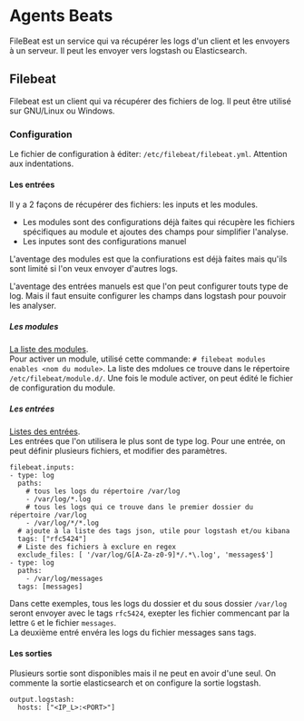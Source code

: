 # Agents Beats
FileBeat est un service qui va récupérer les logs d'un client et les envoyers à un serveur. Il peut les envoyer vers logstash ou Elasticsearch.

## Filebeat
Filebeat est un client qui va récupérer des fichiers de log. Il peut être utilisé sur GNU/Linux ou Windows.

### Configuration
Le fichier de configuration à éditer: `/etc/filebeat/filebeat.yml`. Attention aux indentations.

#### Les entrées
Il y a 2 façons de récupérer des fichiers: les inputs et les modules.
- Les modules sont des configurations déjà faites qui récupère les fichiers spécifiques au module et ajoutes des champs pour simplifier l'analyse.
- Les inputes sont des configurations manuel

L'aventage des modules est que la confiurations est déjà faites mais qu'ils sont limité si l'on veux envoyer d'autres logs. 

L'aventage des entrées manuels est que l'on peut configurer touts type de log. Mais il faut ensuite configurer les champs dans logstash pour pouvoir les analyser. 

##### Les modules
[La liste des modules](https://www.elastic.co/guide/en/beats/filebeat/current/filebeat-modules.html).<br>Pour activer un module, utilisé cette commande: `# filebeat modules enables <nom du module>`. La liste des mdolues ce trouve dans le répertoire `/etc/filebeat/module.d/`. Une fois le module activer, on peut édité le fichier de configuration du module.

##### Les entrées
[Listes des entrées](https://www.elastic.co/guide/en/beats/filebeat/current/configuration-filebeat-options.html).<br>
Les entrées que l'on utilisera le plus sont de type log. Pour une entrée, on peut définir plusieurs fichiers, et modifier des paramètres.
```
filebeat.inputs:
- type: log
  paths:
    # tous les logs du répertoire /var/log
    - /var/log/*.log
    # tous les logs qui ce trouve dans le premier dossier du répertoire /var/log
    - /var/log/*/*.log
  # ajoute à la liste des tags json, utile pour logstash et/ou kibana
  tags: ["rfc5424"]
  # Liste des fichiers à exclure en regex
  exclude_files: [ '/var/log/G[A-Za-z0-9]*/.*\.log', 'messages$']
- type: log
  paths: 
    - /var/log/messages
  tags: [messages]
```
Dans cette exemples, tous les logs du dossier et du sous dossier `/var/log` seront envoyer avec le tags `rfc5424`, exepter les fichier commencant par la lettre `G` et le fichier `messages`.<br> La deuxième entré envéra les logs du fichier messages sans tags.

#### Les sorties
Plusieurs sortie sont disponibles mais il ne peut en avoir d'une seul. On commente la sortie elasticsearch et on configure la sortie logstash.
```
output.logstash:
  hosts: ["<IP_L>:<PORT>"]
```
